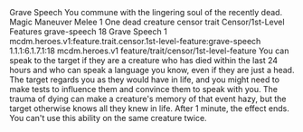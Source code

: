 <ability>
  <name>Grave Speech</name>
  <flavor>You commune with the lingering soul of the recently dead.</flavor>
  <keywords>
    <keyword>Magic</keyword>
  </keywords>
  <type>Maneuver</type>
  <distance>Melee 1</distance>
  <target>One dead creature</target>
  <metadata>
    <class>censor</class>
    <feature_type>trait</feature_type>
    <file_dpath>Censor/1st-Level Features</file_dpath>
    <item_id>grave-speech</item_id>
    <item_index>18</item_index>
    <item_name>Grave Speech</item_name>
    <level>1</level>
    <scc>mcdm.heroes.v1:feature.trait.censor.1st-level-feature:grave-speech</scc>
    <scdc>1.1.1:6.1.7.1:18</scdc>
    <source>mcdm.heroes.v1</source>
    <type>feature/trait/censor/1st-level-feature</type>
  </metadata>
  <effects>
    <effect type="mundane">You can speak to the target if they are a creature who has died within the last 24 hours and who can speak a language you know, even if they are just a head. The target regards you as they would have in life, and you might need to make tests to influence them and convince them to speak with you. The trauma of dying can make a creature&apos;s memory of that event hazy, but the target otherwise knows all they knew in life. After 1 minute, the effect ends. You can&apos;t use this ability on the same creature twice.</effect>
  </effects>
</ability>
